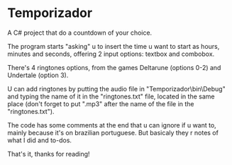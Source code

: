 # Temporizador

A C# project that do a countdown of your choice.

The program starts "asking" u to insert the time u want to start as hours, minutes and seconds, offering 2 input options: textbox and combobox.

There's 4 ringtones options, from the games Deltarune (options 0-2) and Undertale (option 3). 

U can add ringtones by putting the audio file in "Temporizador\bin\Debug" and typing the name of it in the "ringtones.txt" file, located in the same place (don't forget to put ".mp3" after the name of the file in the "ringtones.txt").

The code has some comments at the end that u can ignore if u want to, mainly because it's on brazilian portuguese. But basicaly they r notes of what I did and to-dos.

That's it, thanks for reading!
